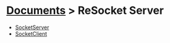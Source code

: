 # [Documents](https://github.com/Tidominer/ReSocket/blob/main/Documents/Documents.md) > ReSocket Server
<ul>
  <li> <a href="https://github.com/Tidominer/ReSocket/blob/main/Documents/ReSocket/SocketServer.md">SocketServer</a> </li>
  <li> <a href="https://github.com/Tidominer/ReSocket/blob/main/Documents/ReSocket/SocketClient.md">SocketClient</a> </li>
</ul>
